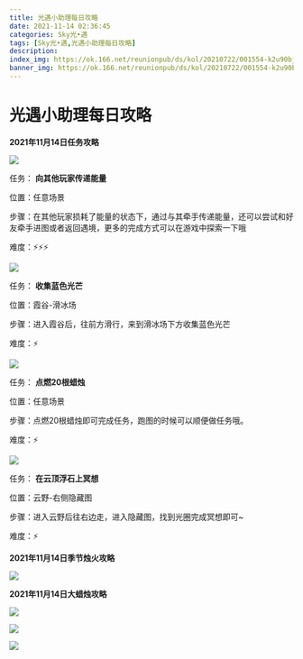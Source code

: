 ```yaml
---
title: 光遇小助理每日攻略
date: 2021-11-14 02:36:45
categories: Sky光•遇
tags: [Sky光•遇,光遇小助理每日攻略]
description: 
index_img: https://ok.166.net/reunionpub/ds/kol/20210722/001554-k2u90bj7ay.png?imageView&thumbnail=600x0&type=jpg
banner_img: https://ok.166.net/reunionpub/ds/kol/20210722/001554-k2u90bj7ay.png?imageView&thumbnail=600x0&type=jpg
---
```

# 光遇小助理每日攻略
  

**2021年11月14日任务攻略**

![](https://ok.166.net/reunionpub/ds/kol/20211114/011411-r83qa4mt10.png)

任务： **向其他玩家传递能量**

位置：任意场景

步骤：在其他玩家损耗了能量的状态下，通过与其牵手传递能量，还可以尝试和好友牵手进图或者返回遇境，更多的完成方式可以在游戏中探索一下哦

难度：⚡⚡⚡

![](https://ok.166.net/reunionpub/ds/kol/20211114/011444-ds1409pwr6.png)

任务： **收集蓝色光芒**

位置：霞谷-滑冰场

步骤：进入霞谷后，往前方滑行，来到滑冰场下方收集蓝色光芒

难度：⚡

![](https://ok.166.net/reunionpub/ds/kol/20211114/011525-2rs1c0tad9.png)

任务： **点燃20根蜡烛**

位置：任意场景

步骤：点燃20根蜡烛即可完成任务，跑图的时候可以顺便做任务哦。

难度：⚡

  

![](https://ok.166.net/reunionpub/ds/kol/20211114/011558-6ezcs9bti5.png)

任务： **在云顶浮石上冥想**

位置：云野-右侧隐藏图

步骤：进入云野后往右边走，进入隐藏图，找到光圈完成冥想即可~

难度：⚡

 **2021年11月14日季节烛火攻略**

![](https://ok.166.net/reunionpub/ds/kol/20211114/011707-t9peg8nzko.png)

  

 **2021年11月14日大蜡烛攻略**

![](https://ok.166.net/reunionpub/ds/kol/20211114/012325-j0csrgl4av.png)

![](https://ok.166.net/reunionpub/ds/kol/20211114/012414-ja6b2no4g3.png)

![](https://ok.166.net/reunionpub/ds/kol/20211114/012535-fj78v1pmhu.png)

